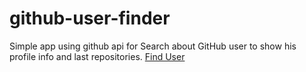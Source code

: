 # github-user-finder

Simple app using github api for Search about GitHub user to show his profile info and last repositories.
[Find User](https://mahmoudsayed96.github.io/github-user-finder/)
